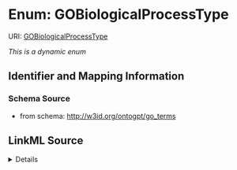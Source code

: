 # Enum: GOBiologicalProcessType



URI: [GOBiologicalProcessType](GOBiologicalProcessType.md)


_This is a dynamic enum_








## Identifier and Mapping Information







### Schema Source


* from schema: http://w3id.org/ontogpt/go_terms




## LinkML Source

<details>
```yaml
name: GOBiologicalProcessType
from_schema: http://w3id.org/ontogpt/go_terms
rank: 1000
reachable_from:
  source_ontology: obo:go
  source_nodes:
  - GO:0008150

```
</details>
